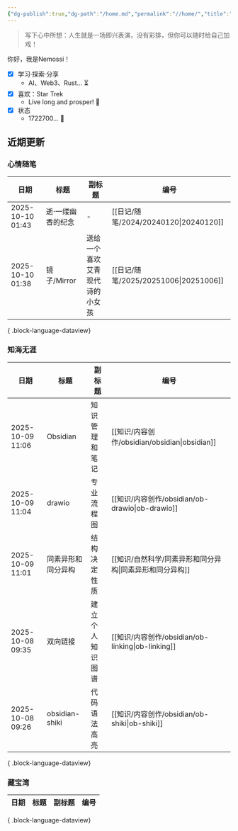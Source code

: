```yaml
---
{"dg-publish":true,"dg-path":"/home.md","permalink":"//home/","title":"Hello, World","tags":["gardenEntry"],"noteIcon":""}
---
```


> 写下心中所想：人生就是一场即兴表演，没有彩排，但你可以随时给自己加戏！

你好，我是Nemossi！

- [x] 学习·探索·分享
	- AI、Web3、Rust... ⏳
- [x] 喜欢：Star Trek
	- Live long and prosper! 🖖
- [x] 状态
	- 1722700... 🐠

## 近期更新

### 心情随笔

| 日期               | 标题        | 副标题             | 编号                                   |
| ---------------- | --------- | --------------- | ------------------------------------ |
| 2025-10-10 01:43 | 逝·一缕幽香的纪念 | \-              | [[日记/随笔/2024/20240120\|20240120]] |
| 2025-10-10 01:38 | 镜子/Mirror | 送给一个喜欢艾青现代诗的小女孩 | [[日记/随笔/2025/20251006\|20251006]] |

{ .block-language-dataview}

### 知海无涯

| 日期               | 标题             | 副标题      | 编号                                             |
| ---------------- | -------------- | -------- | ---------------------------------------------- |
| 2025-10-09 11:06 | Obsidian       | 知识管理和笔记  | [[知识/内容创作/obsidian/obsidian\|obsidian]]     |
| 2025-10-09 11:04 | drawio         | 专业流程图    | [[知识/内容创作/obsidian/ob-drawio\|ob-drawio]]   |
| 2025-10-09 11:01 | 同素异形和同分异构      | 结构决定性质   | [[知识/自然科学/同素异形和同分异构\|同素异形和同分异构]]            |
| 2025-10-08 09:35 | 双向链接           | 建立个人知识图谱 | [[知识/内容创作/obsidian/ob-linking\|ob-linking]] |
| 2025-10-08 09:26 | obsidian-shiki | 代码语法高亮   | [[知识/内容创作/obsidian/ob-shiki\|ob-shiki]]     |

{ .block-language-dataview}

### 藏宝湾

| 日期 | 标题 | 副标题 | 编号 |
| -- | -- | --- | -- |

{ .block-language-dataview}
